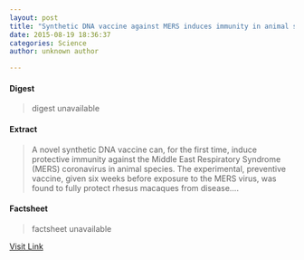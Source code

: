 ```yaml
---
layout: post
title: "Synthetic DNA vaccine against MERS induces immunity in animal study"
date: 2015-08-19 18:36:37
categories: Science
author: unknown author

---
```



#### Digest
>digest unavailable

#### Extract
>A novel synthetic DNA vaccine can, for the first time, induce protective immunity against the Middle East Respiratory Syndrome (MERS) coronavirus in animal species. The experimental, preventive vaccine, given six weeks before exposure to the MERS virus, was found to fully protect rhesus macaques from disease....

#### Factsheet
>factsheet unavailable

[Visit Link](http://www.sciencedaily.com/releases/2015/08/150819143637.htm)


